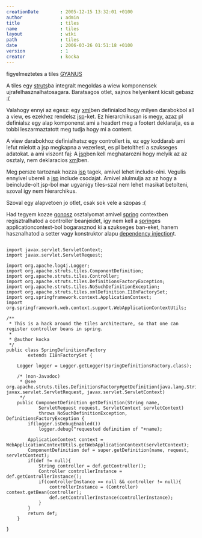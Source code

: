 ```yaml
---
creationDate        : 2005-12-15 13:32:01 +0100 
author              : admin 
title               : tiles 
name                : tiles 
layout              : wiki 
path                : tiles 
date                : 2006-03-26 01:51:18 +0100 
version             : 1 
creator             : kocka 
---
```


figyelmeztetes
 a tiles [GYANUS](gyanus.html) 


A tiles egy [struts](struts.html)ba integralt megoldas a wiew komponensek ujrafelhasznalhatosagara. Baratsagos otlet, sajnos helyenkent kicsit gebasz :(

Valahogy ennyi az egesz: egy [xml](XML.html)ben definialod hogy milyen darabokbol all a view, es ezekhez rendelsz [jsp](JSP.html)-ket. Ez hierarchikusan is megy, azaz pl definialsz egy alap komponenst ami a headert meg a footert deklaralja, es a tobbi leszarmaztatott meg tudja hogy mi a content.

A view darabokhoz definialhatsz egy controllert is, ez egy koddarab ami lefut mielott a jsp megkapna a vezerlest, es pl betoltheti a szukseges adatokat. a ami viszont faj: A [jsp](JSP.html)ben kell meghatarozni hogy melyik az az osztaly, nem deklaracios [xml](XML.html)ben.

Meg persze tartoznak hozza [jsp](JSP.html) tagek, amivel lehet include-olni. Vegulis ennyivel ubereli a [jsp](JSP.html) include csodajat. Amivel alulmulja az az hogy a beinclude-olt jsp-bol mar ugyanigy tiles-szal nem lehet masikat betolteni, szoval igy nem hierarchikus.

Szoval egy alapvetoen jo otlet, csak sok vele a szopas :(

Had tegyem kozze [gonosz](gonosz.html) osztalyomat amivel [spring](spring.html) contextben regisztralhatod a controller beanjeidet, igy nem kell a [spring](spring.html)es applicationcontext-bol bogarasznod ki a szukseges ban-eket, hanem hasznalhatod a setter vagy konstruktor alapu [dependency injection](dependency%20injection.html)t.

```

import javax.servlet.ServletContext;
import javax.servlet.ServletRequest;

import org.apache.log4j.Logger;
import org.apache.struts.tiles.ComponentDefinition;
import org.apache.struts.tiles.Controller;
import org.apache.struts.tiles.DefinitionsFactoryException;
import org.apache.struts.tiles.NoSuchDefinitionException;
import org.apache.struts.tiles.xmlDefinition.I18nFactorySet;
import org.springframework.context.ApplicationContext;
import org.springframework.web.context.support.WebApplicationContextUtils;

/**
 * This is a hack around the tiles architecture, so that one can register controller beans in spring.
 * 
 * @author kocka
 */
public class SpringDefinitionsFactory 
		extends I18nFactorySet {

	Logger logger = Logger.getLogger(SpringDefinitionsFactory.class);
	
	/* (non-Javadoc)
	 * @see org.apache.struts.tiles.DefinitionsFactory#getDefinition(java.lang.String, javax.servlet.ServletRequest, javax.servlet.ServletContext)
	 */
	public ComponentDefinition getDefinition(String name,
			ServletRequest request, ServletContext servletContext)
			throws NoSuchDefinitionException, DefinitionsFactoryException {
		if(logger.isDebugEnabled())
			logger.debug("requested definition of "+name);

		ApplicationContext context = WebApplicationContextUtils.getWebApplicationContext(servletContext);
		ComponentDefinition def = super.getDefinition(name, request, servletContext);
		if(def != null){
			String controller = def.getController();
			Controller controllerInstance = def.getControllerInstance();
			if(controllerInstance == null && controller != null){
				controllerInstance = (Controller) context.getBean(controller);
				def.setControllerInstance(controllerInstance);
			}
		}
		return def;
	}

}


```
